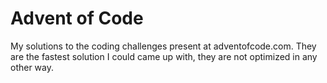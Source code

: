 # Advent of Code

My solutions to the coding challenges present at adventofcode.com. They are the fastest solution I could came up with, they are not optimized in any other way.
